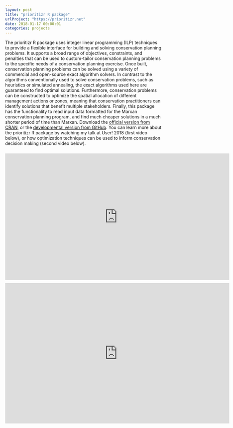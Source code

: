 ```yaml
---
layout: post
title: "prioritizr R package"
urlProject: "https://prioritizr.net"
date: 2018-01-17 00:00:01
categories: projects
---
```


The prioritizr R package uses integer linear programming (ILP) techniques to provide a flexible interface for building and solving conservation planning problems. It supports a broad range of objectives, constraints, and penalties that can be used to custom-tailor conservation planning problems to the specific needs of a conservation planning exercise. Once built, conservation planning problems can be solved using a variety of commercial and open-source exact algorithm solvers. In contrast to the algorithms conventionally used to solve conservation problems, such as heuristics or simulated annealing, the exact algorithms used here are guaranteed to find optimal solutions. Furthermore, conservation problems can be constructed to optimize the spatial allocation of different management actions or zones, meaning that conservation practitioners can identify solutions that benefit multiple stakeholders. Finally, this package has the functionality to read input data formatted for the Marxan conservation planning program, and find much cheaper solutions in a much shorter period of time than Marxan. Download the [official version from CRAN](https://cran.r-project.org/web/packages/prioritizr/index.html), or the [developmental version from GitHub](https://github.com/prioritizr/prioritizr). You can learn more about the prioritizr R package by watching my talk at User! 2018 (first video below), or how optimization techniques can be used to inform conservation decision making (second video below).

<div style="width:100%;text-align:center;">
<iframe align="middle" width="720" height="405" src="https://www.youtube.com/embed/da7r3Qyn6ag" frameborder="0" allow="encrypted-media" allowfullscreen style="padding-top:10px">Please try another web-browser to view the embedded video</iframe>
</div>

<div style="width:100%;text-align:center;">
<iframe width="720" height="450" src="https://www.youtube.com/embed/59n6yfg0aYk" title="Webinar: Optimizing to make Better Conservation Decisions" frameborder="0" allow="accelerometer; clipboard-write; encrypted-media; gyroscope; picture-in-picture" allowfullscreen style="padding-top:10px"></iframe>
</div>

